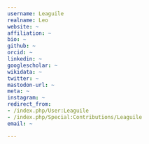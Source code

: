 ```yaml
---
username: Leaguile
realname: Leo
website: ~
affiliation: ~
bio: ~
github: ~
orcid: ~
linkedin: ~
googlescholar: ~
wikidata: ~
twitter: ~
mastodon-url: ~
meta: ~
instagram: ~
redirect_from:
- /index.php/User:Leaguile
- /index.php/Special:Contributions/Leaguile
email: ~

---
```

